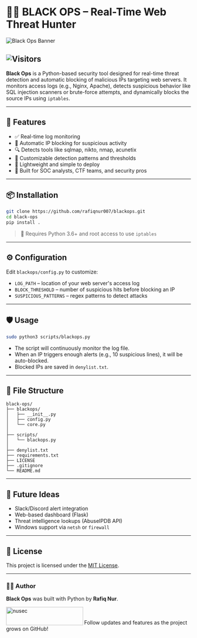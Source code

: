 # 🕵️‍♂️ BLACK OPS – Real-Time Web Threat Hunter

![Black Ops Banner](https://i.postimg.cc/bYbRT5Fp/A-banner-image-for-a-cybersecurity-tool-named-Bla.png) 
## ![Visitors](https://visitor-badge.laobi.icu/badge?page_id=rafiqnur007.black-ops) 


**Black Ops** is a Python-based security tool designed for real-time threat detection and automatic blocking of malicious IPs targeting web servers. It monitors access logs (e.g., Nginx, Apache), detects suspicious behavior like SQL injection scanners or brute-force attempts, and dynamically blocks the source IPs using `iptables`.

---

## 🚀 Features

- ✅ Real-time log monitoring
- 🚫 Automatic IP blocking for suspicious activity
- 🔍 Detects tools like sqlmap, nikto, nmap, acunetix
- 🧠 Customizable detection patterns and thresholds
- 📁 Lightweight and simple to deploy
- 🔐 Built for SOC analysts, CTF teams, and security pros

---

## 📦 Installation

```bash
git clone https://github.com/rafiqnur007/blackops.git
cd black-ops
pip install .
```

> 🔧 Requires Python 3.6+ and root access to use `iptables`

---

## ⚙️ Configuration

Edit `blackops/config.py` to customize:
- `LOG_PATH` – location of your web server's access log
- `BLOCK_THRESHOLD` – number of suspicious hits before blocking an IP
- `SUSPICIOUS_PATTERNS` – regex patterns to detect attacks

---

## 🛡️ Usage

```bash
sudo python3 scripts/blackops.py
```

- The script will continuously monitor the log file.
- When an IP triggers enough alerts (e.g., 10 suspicious lines), it will be auto-blocked.
- Blocked IPs are saved in `denylist.txt`.

---

## 📂 File Structure

```
black-ops/
├── blackops/
│   ├── __init__.py
│   ├── config.py
│   └── core.py
│
├── scripts/
│   └── blackops.py
│
├── denylist.txt
├── requirements.txt
├── LICENSE
├── .gitignore
└── README.md
```

---

## 🧠 Future Ideas

- Slack/Discord alert integration
- Web-based dashboard (Flask)
- Threat intelligence lookups (AbuseIPDB API)
- Windows support via `netsh` or `firewall`

---

## 📜 License

This project is licensed under the [MIT License](./LICENSE).

---

### 👨‍💻 Author

**Black Ops** was built with Python by **Rafiq Nur**.
<p><a href="https://www.buymeacoffee.com/nusec"> <img align="left" src="https://cdn.buymeacoffee.com/buttons/v2/default-yellow.png" height="50" width="210" alt="nusec" /></a></p><br><br>
 Follow updates and features as the project grows on GitHub!
